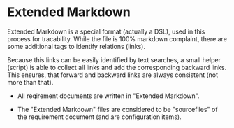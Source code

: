 Extended Markdown
=================

Extended Markdown is a special format (actually a DSL), used in this process for tracability.
While the file is 100% markdown complaint, there are some additional tags to identify relations (links).

Because this links can be easily identified by text searches, a small helper (script) is able to collect all links and add 
the corresponding backward links.
This ensures, that forward and backward links are always consistent (not more than that).

- All reqirement documents are written in "Extended Markdown".

- The "Extended Markdown" files are considered to be "sourcefiles" of the requirement document (and are configuration items).
